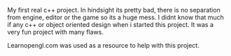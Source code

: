 My first real c++ project. In hindsight its pretty bad, there is no separation from engine, editor or the game so its a huge mess. I didnt know that much if any c++ or object oriented design when i started this project.
It was a very fun project with many flaws.



Learnopengl.com was used as a resource to help with this project.
